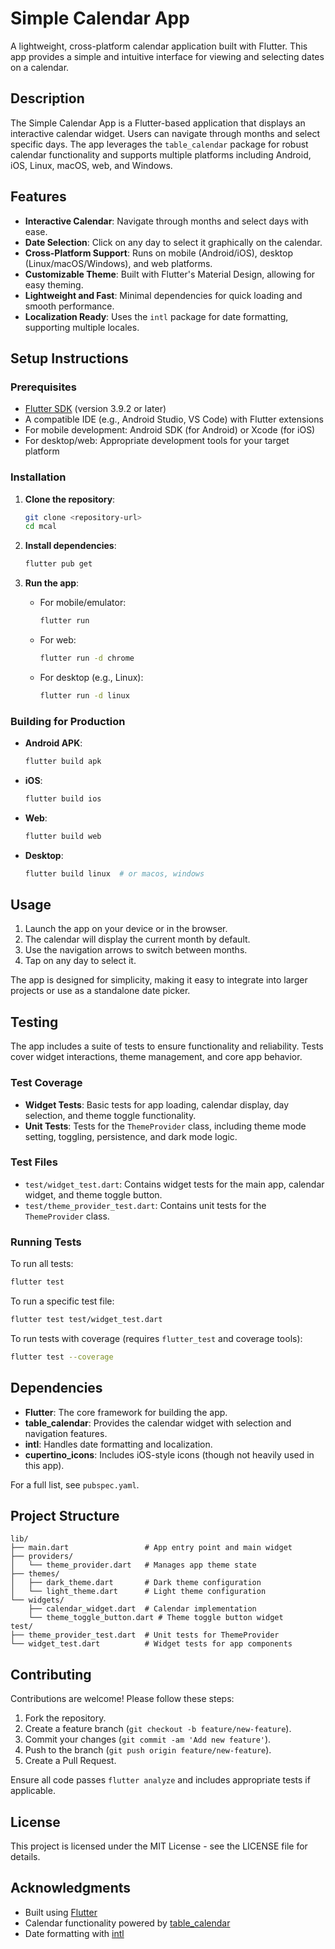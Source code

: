 # Simple Calendar App

A lightweight, cross-platform calendar application built with Flutter. This app provides a simple and intuitive interface for viewing and selecting dates on a calendar.

## Description

The Simple Calendar App is a Flutter-based application that displays an interactive calendar widget. Users can navigate through months and select specific days. The app leverages the `table_calendar` package for robust calendar functionality and supports multiple platforms including Android, iOS, Linux, macOS, web, and Windows.

## Features

- **Interactive Calendar**: Navigate through months and select days with ease.
- **Date Selection**: Click on any day to select it graphically on the calendar.
- **Cross-Platform Support**: Runs on mobile (Android/iOS), desktop (Linux/macOS/Windows), and web platforms.
- **Customizable Theme**: Built with Flutter's Material Design, allowing for easy theming.
- **Lightweight and Fast**: Minimal dependencies for quick loading and smooth performance.
- **Localization Ready**: Uses the `intl` package for date formatting, supporting multiple locales.

## Setup Instructions

### Prerequisites

- [Flutter SDK](https://flutter.dev/docs/get-started/install) (version 3.9.2 or later)
- A compatible IDE (e.g., Android Studio, VS Code) with Flutter extensions
- For mobile development: Android SDK (for Android) or Xcode (for iOS)
- For desktop/web: Appropriate development tools for your target platform

### Installation

1. **Clone the repository**:
   ```bash
   git clone <repository-url>
   cd mcal
   ```

2. **Install dependencies**:
   ```bash
   flutter pub get
   ```

3. **Run the app**:
   - For mobile/emulator:
     ```bash
     flutter run
     ```
   - For web:
     ```bash
     flutter run -d chrome
     ```
   - For desktop (e.g., Linux):
     ```bash
     flutter run -d linux
     ```

### Building for Production

- **Android APK**:
  ```bash
  flutter build apk
  ```

- **iOS**:
  ```bash
  flutter build ios
  ```

- **Web**:
  ```bash
  flutter build web
  ```

- **Desktop**:
  ```bash
  flutter build linux  # or macos, windows
  ```

## Usage

1. Launch the app on your device or in the browser.
2. The calendar will display the current month by default.
3. Use the navigation arrows to switch between months.
4. Tap on any day to select it.

 The app is designed for simplicity, making it easy to integrate into larger projects or use as a standalone date picker.

 ## Testing

 The app includes a suite of tests to ensure functionality and reliability. Tests cover widget interactions, theme management, and core app behavior.

 ### Test Coverage

 - **Widget Tests**: Basic tests for app loading, calendar display, day selection, and theme toggle functionality.
 - **Unit Tests**: Tests for the `ThemeProvider` class, including theme mode setting, toggling, persistence, and dark mode logic.

 ### Test Files

 - `test/widget_test.dart`: Contains widget tests for the main app, calendar widget, and theme toggle button.
 - `test/theme_provider_test.dart`: Contains unit tests for the `ThemeProvider` class.

 ### Running Tests

 To run all tests:
 ```bash
 flutter test
 ```

 To run a specific test file:
 ```bash
 flutter test test/widget_test.dart
 ```

 To run tests with coverage (requires `flutter_test` and coverage tools):
 ```bash
 flutter test --coverage
 ```

 ## Dependencies

- **Flutter**: The core framework for building the app.
- **table_calendar**: Provides the calendar widget with selection and navigation features.
- **intl**: Handles date formatting and localization.
- **cupertino_icons**: Includes iOS-style icons (though not heavily used in this app).

For a full list, see `pubspec.yaml`.

 ## Project Structure

 ```
 lib/
 ├── main.dart                 # App entry point and main widget
 ├── providers/
 │   └── theme_provider.dart   # Manages app theme state
 ├── themes/
 │   ├── dark_theme.dart       # Dark theme configuration
 │   └── light_theme.dart      # Light theme configuration
 └── widgets/
     ├── calendar_widget.dart  # Calendar implementation
     └── theme_toggle_button.dart # Theme toggle button widget
 test/
 ├── theme_provider_test.dart  # Unit tests for ThemeProvider
 └── widget_test.dart          # Widget tests for app components
 ```

## Contributing

Contributions are welcome! Please follow these steps:

1. Fork the repository.
2. Create a feature branch (`git checkout -b feature/new-feature`).
3. Commit your changes (`git commit -am 'Add new feature'`).
4. Push to the branch (`git push origin feature/new-feature`).
5. Create a Pull Request.

Ensure all code passes `flutter analyze` and includes appropriate tests if applicable.

## License

This project is licensed under the MIT License - see the LICENSE file for details.

## Acknowledgments

- Built using [Flutter](https://flutter.dev/)
- Calendar functionality powered by [table_calendar](https://pub.dev/packages/table_calendar)
- Date formatting with [intl](https://pub.dev/packages/intl)

